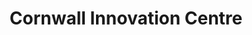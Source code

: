 ---
layout: portfolio
title: Cornwall Innovation Centre
image-preview: /assets/images/cic.jpg
image-1: /assets/images/cic-cover.jpg
image-2: /assets/images/cic-cover2.jpg
tags:
  - Web
  - Jekyll
icon: fa fa-group
description: The Cornwall Innovation Centre is an ecosystem designed to ignite new venture and high growth potential businesses.
link: /portfolio/cornwall-innovation-centre.html
---